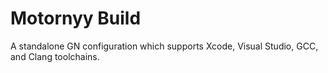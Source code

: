 # Motornyy Build
A standalone GN configuration which supports Xcode, Visual Studio, GCC, and 
Clang toolchains.
